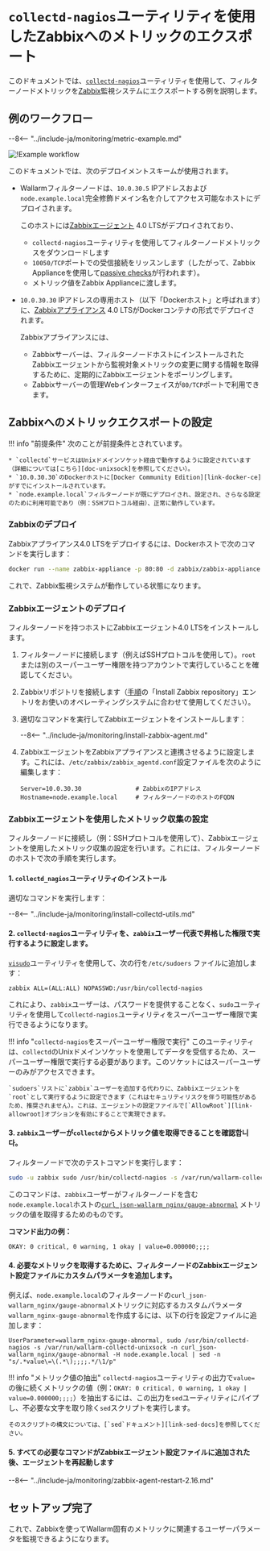 [img-zabbix-scheme]: ../../images/monitoring/zabbix-scheme.png

[link-zabbix]: https://www.zabbix.com/
[link-collectd-nagios]: https://collectd.org/wiki/index.php/Collectd-nagios
[link-zabbix-agent]: https://www.zabbix.com/zabbix_agent
[link-zabbix-passive]: https://www.zabbix.com/documentation/4.0/manual/appendix/items/activepassive
[link-zabbix-app]: https://hub.docker.com/r/zabbix/zabbix-appliance
[link-docker-ce]: https://docs.docker.com/install/
[link-zabbix-repo]: https://www.zabbix.com/download
[link-allowroot]: https://www.zabbix.com/documentation/4.0/manual/appendix/config/zabbix_agentd
[link-sed-docs]: https://www.gnu.org/software/sed/manual/sed.html#sed-script-overview
[link-visudo]: https://www.sudo.ws/man/1.8.17/visudo.man.html
[link-metric]: available-metrics.md#number-of-requests

[doc-unixsock]: fetching-metrics.md#exporting-metrics-using-the-collectd-nagios-utility

# `collectd-nagios`ユーティリティを使用したZabbixへのメトリックのエクスポート

このドキュメントでは、[`collectd-nagios`][link-collectd-nagios]ユーティリティを使用して、フィルターノードメトリックを[Zabbix][link-zabbix]監視システムにエクスポートする例を説明します。

## 例のワークフロー

--8<-- "../include-ja/monitoring/metric-example.md"


![!Example workflow][img-zabbix-scheme]

このドキュメントでは、次のデプロイメントスキームが使用されます。
* Wallarmフィルターノードは、`10.0.30.5` IPアドレスおよび`node.example.local`完全修飾ドメイン名を介してアクセス可能なホストにデプロイされます。

  このホストには[Zabbixエージェント][link-zabbix-agent] 4.0 LTSがデプロイされており、

  * `collectd-nagios`ユーティリティを使用してフィルターノードメトリックスをダウンロードします
  * `10050/TCP`ポートでの受信接続をリッスンします（したがって、Zabbix Applianceを使用して[passive checks][link-zabbix-passive]が行われます）。
  * メトリック値をZabbix Applianceに渡します。
    
* `10.0.30.30` IPアドレスの専用ホスト（以下「Dockerホスト」と呼ばれます）に、[Zabbixアプライアンス][link-zabbix-app] 4.0 LTSがDockerコンテナの形式でデプロイされます。
    
  Zabbixアプライアンスには、

  * Zabbixサーバーは、フィルターノードホストにインストールされたZabbixエージェントから監視対象メトリックの変更に関する情報を取得するために、定期的にZabbixエージェントをポーリングします。
  * Zabbixサーバーの管理Webインターフェイスが`80/TCP`ポートで利用できます。
    
## Zabbixへのメトリックエクスポートの設定

!!! info "前提条件"
    次のことが前提条件とされています。

    * `collectd`サービスはUnixドメインソケット経由で動作するように設定されています（詳細については[こちら][doc-unixsock]を参照してください）。
    * `10.0.30.30`のDockerホストに[Docker Community Edition][link-docker-ce]がすでにインストールされています。
    * `node.example.local`フィルターノードが既にデプロイされ、設定され、さらなる設定のために利用可能であり（例：SSHプロトコル経由）、正常に動作しています。

### Zabbixのデプロイ

Zabbixアプライアンス4.0 LTSをデプロイするには、Dockerホストで次のコマンドを実行します：

``` bash
docker run --name zabbix-appliance -p 80:80 -d zabbix/zabbix-appliance:alpine-4.0-latest
```

これで、Zabbix監視システムが動作している状態になります。

### Zabbixエージェントのデプロイ

フィルターノードを持つホストにZabbixエージェント4.0 LTSをインストールします。
1. フィルターノードに接続します（例えばSSHプロトコルを使用して）。`root`または別のスーパーユーザー権限を持つアカウントで実行していることを確認してください。
2. Zabbixリポジトリを接続します（[手順][link-zabbix-repo]の「Install Zabbix repository」エントリをお使いのオペレーティングシステムに合わせて使用してください）。
3. 適切なコマンドを実行してZabbixエージェントをインストールします：

    --8<-- "../include-ja/monitoring/install-zabbix-agent.md"

4. ZabbixエージェントをZabbixアプライアンスと連携させるように設定します。これには、`/etc/zabbix/zabbix_agentd.conf`設定ファイルを次のように編集します：
   
    ```
    Server=10.0.30.30			    # ZabbixのIPアドレス
    Hostname=node.example.local		# フィルターノードのホストのFQDN
    ```

### Zabbixエージェントを使用したメトリック収集の設定

フィルターノードに接続し（例：SSHプロトコルを使用して）、Zabbixエージェントを使用したメトリック収集の設定を行います。これには、フィルターノードのホストで次の手順を実行します。

####    1.  `collectd_nagios`ユーティリティのインストール

適切なコマンドを実行します：

--8<-- "../include-ja/monitoring/install-collectd-utils.md"

####    2.  `collectd-nagios`ユーティリティを、`zabbix`ユーザー代表で昇格した権限で実行するように設定します。
   
[`visudo`][link-visudo]ユーティリティを使用して、次の行を`/etc/sudoers` ファイルに追加します：

```
zabbix ALL=(ALL:ALL) NOPASSWD:/usr/bin/collectd-nagios
```

これにより、`zabbix`ユーザーは、パスワードを提供することなく、`sudo`ユーティリティを使用して`collectd-nagios`ユーティリティをスーパーユーザー権限で実行できるようになります。

!!! info "`collectd-nagios`をスーパーユーザー権限で実行"
    このユーティリティは、`collectd`のUnixドメインソケットを使用してデータを受信するため、スーパーユーザー権限で実行する必要があります。このソケットにはスーパーユーザーのみがアクセスできます。

    `sudoers`リストに`zabbix`ユーザーを追加する代わりに、Zabbixエージェントを`root`として実行するように設定できます（これはセキュリティリスクを伴う可能性があるため、推奨されません）。これは、エージェントの設定ファイルで[`AllowRoot`][link-allowroot]オプションを有効にすることで実現できます。

####    3.  `zabbix`ユーザーが`collectd`からメトリック値を取得できることを確認합니다。
    
フィルターノードで次のテストコマンドを実行します：

``` bash
sudo -u zabbix sudo /usr/bin/collectd-nagios -s /var/run/wallarm-collectd-unixsock -n curl_json-wallarm_nginx/gauge-abnormal -H node.example.local
```

このコマンドは、`zabbix`ユーザーがフィルターノードを含む`node.example.local`ホストの[`curl_json-wallarm_nginx/gauge-abnormal`][link-metric] メトリックの値を取得するためのものです。

**コマンド出力の例：**

```
OKAY: 0 critical, 0 warning, 1 okay | value=0.000000;;;;
```

####    4.  必要なメトリックを取得するために、フィルターノードのZabbixエージェント設定ファイルにカスタムパラメータを追加します。
   
例えば、`node.example.local`のフィルターノードの`curl_json-wallarm_nginx/gauge-abnormal`メトリックに対応するカスタムパラメータ`wallarm_nginx-gauge-abnormal`を作成するには、以下の行を設定ファイルに追加します：

```
UserParameter=wallarm_nginx-gauge-abnormal, sudo /usr/bin/collectd-nagios -s /var/run/wallarm-collectd-unixsock -n curl_json-wallarm_nginx/gauge-abnormal -H node.example.local | sed -n "s/.*value\=\(.*\);;;;.*/\1/p"
```

!!! info "メトリック値の抽出"
    `collectd-nagios`ユーティリティの出力で`value=`の後に続くメトリックの値（例：`OKAY: 0 critical, 0 warning, 1 okay | value=0.000000;;;;`）を抽出するには、この出力を`sed`ユーティリティにパイプし、不必要な文字を取り除く`sed`スクリプトを実行します。

    そのスクリプトの構文については、[`sed`ドキュメント][link-sed-docs]を参照してください。

####    5.  すべての必要なコマンドがZabbixエージェント設定ファイルに追加された後、エージェントを再起動します

--8<-- "../include-ja/monitoring/zabbix-agent-restart-2.16.md"

## セットアップ完了

これで、Zabbixを使ってWallarm固有のメトリックに関連するユーザーパラメータを監視できるようになります。